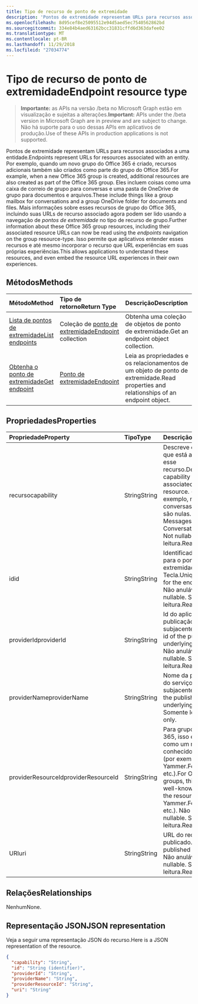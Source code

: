 ```yaml
---
title: Tipo de recurso de ponto de extremidade
description: 'Pontos de extremidade representam URLs para recursos associados a uma entidade.  Por exemplo, quando um novo grupo do Office 365 é criado, recursos adicionais também são criados como parte do grupo do Office 365. Eles incluem coisas como uma caixa de correio de grupo para conversas e uma pasta de OneDrive de grupo para documentos e arquivos. Mais informações sobre esses recursos de grupo do Office 365, incluindo suas URLs de recurso associado agora podem ser lido usando a navegação de *pontos de extremidade* no tipo de recurso de grupo. Isso permite que aplicativos entender esses recursos e até mesmo incorporar o recurso que URL experiências em suas próprias experiências. '
ms.openlocfilehash: 8d95cef8e25095512e94d5aed5ec7540562862bd
ms.sourcegitcommit: 334e84b4aed63162bcc31831cffd6d363dafee02
ms.translationtype: MT
ms.contentlocale: pt-BR
ms.lasthandoff: 11/29/2018
ms.locfileid: "27034774"
---
```

# <a name="endpoint-resource-type"></a><span data-ttu-id="af0d2-107">Tipo de recurso de ponto de extremidade</span><span class="sxs-lookup"><span data-stu-id="af0d2-107">Endpoint resource type</span></span>

> <span data-ttu-id="af0d2-108">**Importante:** as APIs na versão /beta no Microsoft Graph estão em visualização e sujeitas a alterações.</span><span class="sxs-lookup"><span data-stu-id="af0d2-108">**Important:** APIs under the /beta version in Microsoft Graph are in preview and are subject to change.</span></span> <span data-ttu-id="af0d2-109">Não há suporte para o uso dessas APIs em aplicativos de produção.</span><span class="sxs-lookup"><span data-stu-id="af0d2-109">Use of these APIs in production applications is not supported.</span></span>

<span data-ttu-id="af0d2-110">Pontos de extremidade representam URLs para recursos associados a uma entidade.</span><span class="sxs-lookup"><span data-stu-id="af0d2-110">Endpoints represent URLs for resources associated with an entity.</span></span>  <span data-ttu-id="af0d2-111">Por exemplo, quando um novo grupo do Office 365 é criado, recursos adicionais também são criados como parte do grupo do Office 365.</span><span class="sxs-lookup"><span data-stu-id="af0d2-111">For example, when a new Office 365 group is created, additional resources are also created as part of the Office 365 group.</span></span> <span data-ttu-id="af0d2-112">Eles incluem coisas como uma caixa de correio de grupo para conversas e uma pasta de OneDrive de grupo para documentos e arquivos.</span><span class="sxs-lookup"><span data-stu-id="af0d2-112">These include things like a group mailbox for conversations and a group OneDrive folder for documents and files.</span></span> <span data-ttu-id="af0d2-113">Mais informações sobre esses recursos de grupo do Office 365, incluindo suas URLs de recurso associado agora podem ser lido usando a navegação de *pontos de extremidade* no tipo de recurso de grupo.</span><span class="sxs-lookup"><span data-stu-id="af0d2-113">Further information about these Office 365 group resources, including their associated resource URLs can now be read using the *endpoints* navigation on the group resource-type.</span></span> <span data-ttu-id="af0d2-114">Isso permite que aplicativos entender esses recursos e até mesmo incorporar o recurso que URL experiências em suas próprias experiências.</span><span class="sxs-lookup"><span data-stu-id="af0d2-114">This allows applications to understand these resources, and even embed the resource URL experiences in their own experiences.</span></span> 

## <a name="methods"></a><span data-ttu-id="af0d2-115">Métodos</span><span class="sxs-lookup"><span data-stu-id="af0d2-115">Methods</span></span>

| <span data-ttu-id="af0d2-116">Método</span><span class="sxs-lookup"><span data-stu-id="af0d2-116">Method</span></span>           | <span data-ttu-id="af0d2-117">Tipo de retorno</span><span class="sxs-lookup"><span data-stu-id="af0d2-117">Return Type</span></span>    |<span data-ttu-id="af0d2-118">Descrição</span><span class="sxs-lookup"><span data-stu-id="af0d2-118">Description</span></span>|
|:---------------|:--------|:----------|
|[<span data-ttu-id="af0d2-119">Lista de pontos de extremidade</span><span class="sxs-lookup"><span data-stu-id="af0d2-119">List endpoints</span></span>](../api/group-list-endpoints.md) |<span data-ttu-id="af0d2-120">Coleção de [ponto de extremidade](endpoint.md)</span><span class="sxs-lookup"><span data-stu-id="af0d2-120">[Endpoint](endpoint.md) collection</span></span>| <span data-ttu-id="af0d2-121">Obtenha uma coleção de objetos de ponto de extremidade.</span><span class="sxs-lookup"><span data-stu-id="af0d2-121">Get an endpoint object collection.</span></span> |
|[<span data-ttu-id="af0d2-122">Obtenha o ponto de extremidade</span><span class="sxs-lookup"><span data-stu-id="af0d2-122">Get endpoint</span></span>](../api/endpoint-get.md) | [<span data-ttu-id="af0d2-123">Ponto de extremidade</span><span class="sxs-lookup"><span data-stu-id="af0d2-123">Endpoint</span></span>](endpoint.md) |<span data-ttu-id="af0d2-124">Leia as propriedades e os relacionamentos de um objeto de ponto de extremidade.</span><span class="sxs-lookup"><span data-stu-id="af0d2-124">Read properties and relationships of an endpoint object.</span></span>|

## <a name="properties"></a><span data-ttu-id="af0d2-125">Propriedades</span><span class="sxs-lookup"><span data-stu-id="af0d2-125">Properties</span></span>
| <span data-ttu-id="af0d2-126">Propriedade</span><span class="sxs-lookup"><span data-stu-id="af0d2-126">Property</span></span>     | <span data-ttu-id="af0d2-127">Tipo</span><span class="sxs-lookup"><span data-stu-id="af0d2-127">Type</span></span>   |<span data-ttu-id="af0d2-128">Descrição</span><span class="sxs-lookup"><span data-stu-id="af0d2-128">Description</span></span>|
|:---------------|:--------|:----------|
| <span data-ttu-id="af0d2-129">recurso</span><span class="sxs-lookup"><span data-stu-id="af0d2-129">capability</span></span>     | <span data-ttu-id="af0d2-130">String</span><span class="sxs-lookup"><span data-stu-id="af0d2-130">String</span></span>  | <span data-ttu-id="af0d2-131">Descreve o recurso que está associado a esse recurso.</span><span class="sxs-lookup"><span data-stu-id="af0d2-131">Describes the capability that is associated with this resource.</span></span> <span data-ttu-id="af0d2-132">(por exemplo, mensagens, conversas, etc.)  Não são nulas.</span><span class="sxs-lookup"><span data-stu-id="af0d2-132">(e.g. Messages, Conversations, etc.)  Not nullable.</span></span> <span data-ttu-id="af0d2-133">Somente leitura.</span><span class="sxs-lookup"><span data-stu-id="af0d2-133">Read-only.</span></span> |
| <span data-ttu-id="af0d2-134">id</span><span class="sxs-lookup"><span data-stu-id="af0d2-134">id</span></span>             | <span data-ttu-id="af0d2-135">String</span><span class="sxs-lookup"><span data-stu-id="af0d2-135">String</span></span>  | <span data-ttu-id="af0d2-136">Identificador exclusivo para o ponto de extremidade; Tecla.</span><span class="sxs-lookup"><span data-stu-id="af0d2-136">Unique identifier for the endpoint; Key.</span></span> <span data-ttu-id="af0d2-137">Não anulável.</span><span class="sxs-lookup"><span data-stu-id="af0d2-137">Not nullable.</span></span> <span data-ttu-id="af0d2-138">Somente leitura.</span><span class="sxs-lookup"><span data-stu-id="af0d2-138">Read-only.</span></span>|
| <span data-ttu-id="af0d2-139">providerId</span><span class="sxs-lookup"><span data-stu-id="af0d2-139">providerId</span></span>     | <span data-ttu-id="af0d2-140">String</span><span class="sxs-lookup"><span data-stu-id="af0d2-140">String</span></span>  | <span data-ttu-id="af0d2-141">Id do aplicativo de publicação do serviço subjacente.</span><span class="sxs-lookup"><span data-stu-id="af0d2-141">Application id of the publishing underlying service.</span></span> <span data-ttu-id="af0d2-142">Não anulável.</span><span class="sxs-lookup"><span data-stu-id="af0d2-142">Not nullable.</span></span> <span data-ttu-id="af0d2-143">Somente leitura.</span><span class="sxs-lookup"><span data-stu-id="af0d2-143">Read-only.</span></span>|
| <span data-ttu-id="af0d2-144">providerName</span><span class="sxs-lookup"><span data-stu-id="af0d2-144">providerName</span></span>   | <span data-ttu-id="af0d2-145">String</span><span class="sxs-lookup"><span data-stu-id="af0d2-145">String</span></span>  | <span data-ttu-id="af0d2-146">Nome da publicação do serviço subjacente.</span><span class="sxs-lookup"><span data-stu-id="af0d2-146">Name of the publishing underlying service.</span></span> <span data-ttu-id="af0d2-147">Somente leitura.</span><span class="sxs-lookup"><span data-stu-id="af0d2-147">Read-only.</span></span>|
| <span data-ttu-id="af0d2-148">providerResourceId</span><span class="sxs-lookup"><span data-stu-id="af0d2-148">providerResourceId</span></span>|<span data-ttu-id="af0d2-149">String</span><span class="sxs-lookup"><span data-stu-id="af0d2-149">String</span></span>| <span data-ttu-id="af0d2-150">Para grupos do Office 365, isso é definido como um nome conhecido do recurso (por exemplo, Yammer.FeedURL etc.).</span><span class="sxs-lookup"><span data-stu-id="af0d2-150">For Office 365 groups, this is set to a well-known name for the resource (e.g. Yammer.FeedURL etc.).</span></span> <span data-ttu-id="af0d2-151">Não anulável.</span><span class="sxs-lookup"><span data-stu-id="af0d2-151">Not nullable.</span></span> <span data-ttu-id="af0d2-152">Somente leitura.</span><span class="sxs-lookup"><span data-stu-id="af0d2-152">Read-only.</span></span>|
| <span data-ttu-id="af0d2-153">URI</span><span class="sxs-lookup"><span data-stu-id="af0d2-153">uri</span></span>            | <span data-ttu-id="af0d2-154">String</span><span class="sxs-lookup"><span data-stu-id="af0d2-154">String</span></span>  | <span data-ttu-id="af0d2-155">URL do recurso publicado.</span><span class="sxs-lookup"><span data-stu-id="af0d2-155">URL of the published resource.</span></span> <span data-ttu-id="af0d2-156">Não anulável.</span><span class="sxs-lookup"><span data-stu-id="af0d2-156">Not nullable.</span></span> <span data-ttu-id="af0d2-157">Somente leitura.</span><span class="sxs-lookup"><span data-stu-id="af0d2-157">Read-only.</span></span>|

## <a name="relationships"></a><span data-ttu-id="af0d2-158">Relações</span><span class="sxs-lookup"><span data-stu-id="af0d2-158">Relationships</span></span>

<span data-ttu-id="af0d2-159">Nenhum</span><span class="sxs-lookup"><span data-stu-id="af0d2-159">None.</span></span>


## <a name="json-representation"></a><span data-ttu-id="af0d2-160">Representação JSON</span><span class="sxs-lookup"><span data-stu-id="af0d2-160">JSON representation</span></span>
<span data-ttu-id="af0d2-161">Veja a seguir uma representação JSON do recurso.</span><span class="sxs-lookup"><span data-stu-id="af0d2-161">Here is a JSON representation of the resource.</span></span>

<!-- {
  "blockType": "resource",
  "optionalProperties": [

  ],
  "@odata.type": "microsoft.graph.Endpoint"
}-->

```json
{
  "capability": "String",
  "id": "String (identifier)",
  "providerId": "String",
  "providerName": "String",
  "providerResourceId": "String",
  "uri": "String"
}

```

<!-- uuid: 8fcb5dbc-d5aa-4681-8e31-b001d5168d79
2015-10-25 14:57:30 UTC -->
<!-- {
  "type": "#page.annotation",
  "description": "Endpoint resource",
  "keywords": "",
  "section": "documentation",
  "tocPath": ""
}-->